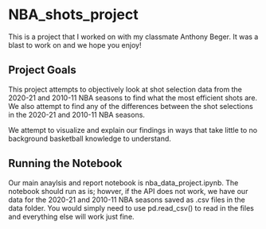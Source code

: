 # NBA_shots_project

This is a project that I worked on with my classmate Anthony Beger. It was a blast to work on and we hope you enjoy!

## Project Goals
This project attempts to objectively look at shot selection data from the 2020-21 and 2010-11 NBA seasons to find what the most efficient shots are. We also attempt to find any of the differences between the shot selections in the 2020-21 and 2010-11 NBA seasons. 

We attempt to visualize and explain our findings in ways that take little to no background basketball knowledge to understand.

## Running the Notebook
Our main anaylsis and report notebook is nba_data_project.ipynb. The notebook should run as is; howver, if the API does not work, we have our data for the 2020-21 and 2010-11 NBA seasons saved as .csv files in the data folder. You would simply need to use pd.read_csv() to read in the files and everything else will work just fine.